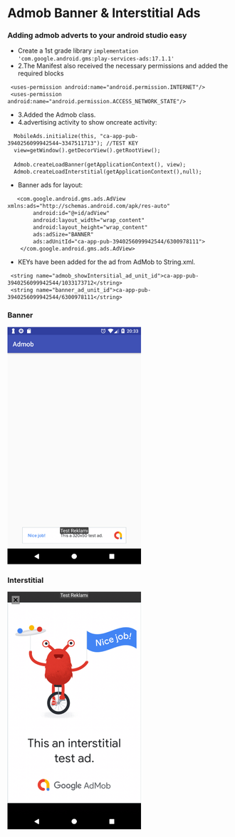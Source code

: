 # Admob Banner & Interstitial Ads

### Adding admob adverts to your android studio easy

* Create a 1st grade library
``
implementation 'com.google.android.gms:play-services-ads:17.1.1'
``
* 2.The Manifest also received the necessary permissions and added the required blocks
```
 <uses-permission android:name="android.permission.INTERNET"/>
 <uses-permission android:name="android.permission.ACCESS_NETWORK_STATE"/>
```
* 3.Added the Admob class.
* 4.advertising activity to show oncreate activity:
```
  MobileAds.initialize(this, "ca-app-pub-3940256099942544~3347511713"); //TEST KEY
  view=getWindow().getDecorView().getRootView();

  Admob.createLoadBanner(getApplicationContext(), view);
  Admob.createLoadInterstitial(getApplicationContext(),null);
```
* Banner ads for layout:
```
   <com.google.android.gms.ads.AdView xmlns:ads="http://schemas.android.com/apk/res-auto"
        android:id="@+id/adView"
        android:layout_width="wrap_content"
        android:layout_height="wrap_content"
        ads:adSize="BANNER"
        ads:adUnitId="ca-app-pub-3940256099942544/6300978111">
    </com.google.android.gms.ads.AdView>
```
* KEYs have been added for the ad from AdMob to String.xml.
```
 <string name="admob_showIntersitial_ad_unit_id">ca-app-pub-3940256099942544/1033173712</string>
 <string name="banner_ad_unit_id">ca-app-pub-3940256099942544/6300978111</string>
```
<h3> Banner </h3>
<img src="screenshot/Screenshot_1543437239.png" width=300>

<h3> Interstitial </h3>
<img src="screenshot/Screenshot_1543437233.png" width=300>
